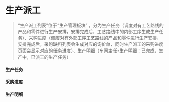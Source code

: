 # 生产派工

> “生产派工列表”位于“生产管理板块” ，分为生产任务（调度对有工艺路线的产品和零件进行生产安排，安排完成后，工艺路线中的内部工序生成生产任务）、采购进度（调度对有外部工序工艺路线的产品和零件进行生产安排，安排完成后，采购缺料列表会生成对应的询价单，同时生产派工的采购进度页面会显示对应的任务进度）、生产明细（车间主任-生产明细：已完成，生产中，已派工的生产任务）

#### 生产任务





#### 采购进度








#### 生产明细